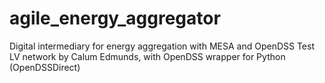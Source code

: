# agile_energy_aggregator
Digital intermediary for energy aggregation with MESA and OpenDSS
Test LV network by Calum Edmunds, with OpenDSS wrapper for Python (OpenDSSDirect)
